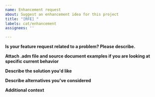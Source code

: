 ```yaml
---
name: Enhancement request
about: Suggest an enhancement idea for this project
title: "[RFE] "
labels: cat/enhancement
assignees: ''

---
```


**Is your feature request related to a problem? Please describe.**
<!--
A clear and concise description of what the problem is. Ex. I expected xxx to be happen but instead yyy[...]
-->

**Attach .adm file and source document examples if you are looking at specific current behavior**
<!--
The .adm archive file you can export from AtlasMap UI contains all metadata to reproduce your mapping. Also don't forget to provide source document examples to reproduce the runtime behavior exactly what you see.
NOTE: GitHub doesn't allow uploading the file with unsupported extension, e.g. .adm and .xsd. You would need to either 1) pack into a ZIP file or 2) add a fake extension like schema.xsd.txt
 -->

**Describe the solution you'd like**
<!--
A clear and concise description of what you want to happen.
-->

**Describe alternatives you've considered**
<!--
A clear and concise description of any alternative solutions or features you've considered.
-->

**Additional context**
<!--
Add any other context or screenshots about the feature request here.
-->
